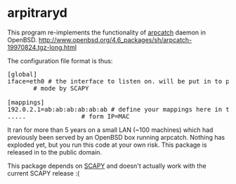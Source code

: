 # arpitraryd

This program re-implements the functionality of [arpcatch](http://www.openbsd.org/4.3_packages/sh/arpcatch-19970824.tgz-long.html) daemon in OpenBSD. <http://www.openbsd.org/4.6_packages/sh/arpcatch-19970824.tgz-long.html>

The configuration file format is thus:

<pre>
[global]
iface=eth0 # the interface to listen on. will be put in to promiscuous 
       # mode by SCAPY

[mappings]
192.0.2.1=ab:ab:ab:ab:ab:ab # define your mappings here in the 
.....               # form IP=MAC 
</pre>

It ran for more than 5 years on a small LAN (~100 machines) which had 
previously been served by an OpenBSD box running arpcatch.  Nothing has exploded 
yet, but you run this code at your own risk. This package is released in to 
the public domain.

This package depends on [SCAPY](http://www.secdev.org/projects/scapy/) and doesn't actually work with the current SCAPY release :(
